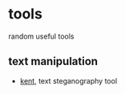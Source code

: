 # tools
random useful tools
## text manipulation
- [kent](https://liamp.dev/tools/kent), text steganography tool
